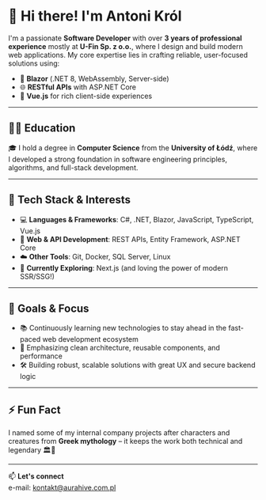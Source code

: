 # 👋 Hi there! I'm Antoni Król

I'm a passionate **Software Developer** with over **3 years of professional experience** mostly at **U-Fin Sp. z o.o.**, where I design and build modern web applications. My core expertise lies in crafting reliable, user-focused solutions using:

- 🧱 **Blazor** (.NET 8, WebAssembly, Server-side)
- 🌐 **RESTful APIs** with ASP.NET Core
- 🧩 **Vue.js** for rich client-side experiences

---

## 👨‍🎓 Education
🎓 I hold a degree in **Computer Science** from the **University of Łódź**, where I developed a strong foundation in software engineering principles, algorithms, and full-stack development.

---

## 🔧 Tech Stack & Interests

- 💻 **Languages & Frameworks**: C#, .NET, Blazor, JavaScript, TypeScript, Vue.js
- 🔗 **Web & API Development**: REST APIs, Entity Framework, ASP.NET Core
- ☁️ **Other Tools**: Git, Docker, SQL Server, Linux
- 🚀 **Currently Exploring**: Next.js (and loving the power of modern SSR/SSG!)

---

## 🎯 Goals & Focus

- 📚 Continuously learning new technologies to stay ahead in the fast-paced web development ecosystem
- 🧠 Emphasizing clean architecture, reusable components, and performance
- 🛠️ Building robust, scalable solutions with great UX and secure backend logic

---

## ⚡ Fun Fact

I named some of my internal company projects after characters and creatures from **Greek mythology** – it keeps the work both technical and legendary 🏛️🐍

---

📫 **Let's connect**  
e-mail: kontakt@aurahive.com.pl
